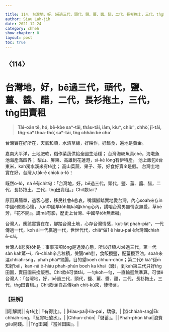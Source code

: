 ```yaml
---

title: 114. 台灣地，好，bē過三代，頭代，鹽、薑、醬、醋，二代，長衫拖土，三代，tǹg田賣租
author: Siau Lah-jih
date: 2021-12-24
category: chheh
show_chapter: 0
layout: post
toc: true
---
```

  
## 〈114〉
# 台灣地，好，bē過三代，頭代，鹽、薑、醬、醋，二代，長衫拖土，三代，tǹg田賣租
>**Tâi-oân tē, hó, bē-kòe saⁿ-tāi, thâu-tāi, iâm, kiuⁿ, chiùⁿ, chhò͘, jī-tāi, tn̂g-saⁿ thoa-thô͘, saⁿ-tāi, tǹg chhân bē cho͘**
 
台灣實在好所在，天氣和順，水清草綠，好耕作，好趁食，遍地是黃金。

嘉南大平洋，土地肥軟，稻作菜蔬供給全國生活穩；
台灣海峽魚真chē，海墘魚池海產滿四界；
梨山、屏東、高雄到花蓮港，sì-kè lóng有伊特產。
池上飯包ê台東米，kah濁水溪米有tè比；
高山菜蔬、果子、茶，好食好賣m̄是假。
台灣土地實在好，台灣人ta̍k-ê chiok o-ló！

既然o-ló，ná ē有chit句：「台灣地，好，bē過三代，頭代，鹽、薑、醬、醋，二代，長衫拖土，三代，tǹg田賣租。」Chit款tāi？

原因真簡單，過客心態，移民社會ê悲哀，嘴講腳踏實地愛台灣，內心soah來存in中國ê原鄉心懷，人in中國早to̍h無kā咱khǹg心內，講咱台灣男無情女無愛，草bē芳，『花不開』。講mā有影，歷史上台灣、中國早to̍h無牽礙。

台灣人，應該實實在在，腳踏台灣土地，心存台灣情感，kut-la̍t phah-piàⁿ，一代傳過一代，koh ài一代贏過一代，世世代代，chiâⁿ做1 ê hiau-pai ê台灣國chiah ē-sái。

台灣人ê悲哀to̍h是：事事項項lóng是過渡心態，所以好額人bē過三代，第一代sàn kah驚--ì，m̄-chiah辛苦粒積，儉腸neh肚，食飯攪鹽，配薑攪豆油，soah來溢chhiah-sng，phah pháiⁿ胃腸，目的望boeh chhun-chûn；第二代ê kiáⁿ孫m̄知好bái，kan-nā ē-hiáu phah-phún boeh ka khai（錢），到kah第三代只好tǹg田園，賣田園來換飯吞。Chit款ê可憐tāi，一勻koh一勻，一直輪迴無準算。可憐ê台灣人：「台灣地，好，bē過三代，頭代，鹽、薑、醬、醋，二代，長衫拖土，三代，tǹg田賣租。」Chit款tāi自古傳kah chit-kú來，悽慘tāi。

### 【註解】

|詞|解說|
|有tè比|『有得比』。|
|Hiau-pai|Hia-pai，驕傲。|
|溢chhiah-sng|Ek chhiah-sng，『反胃吐酸水』。|
|Chhun-chûn|『儲蓄』。|
|Phah-phún khai|浪費gâu開錢。|
|Tǹg田園|『當掉田園』。|
